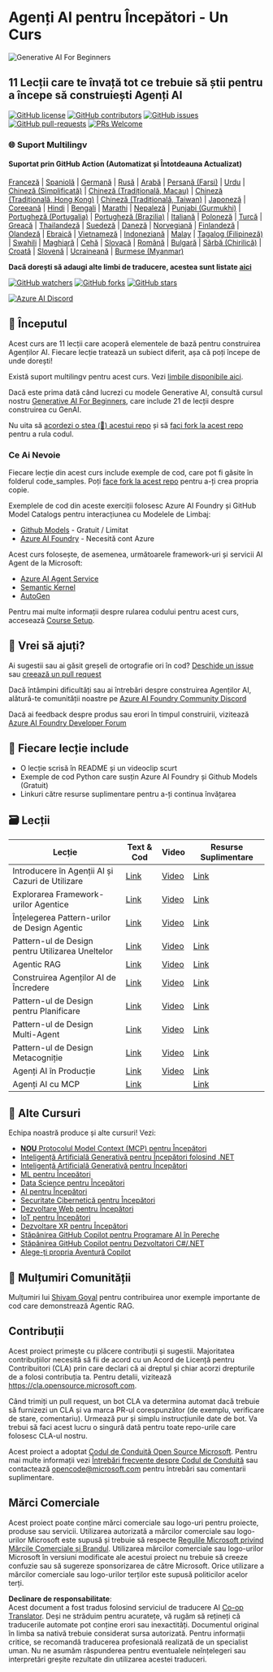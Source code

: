 <!--
CO_OP_TRANSLATOR_METADATA:
{
  "original_hash": "6b07046397366e6f6f4524c9ddeba1e1",
  "translation_date": "2025-07-12T14:59:49+00:00",
  "source_file": "README.md",
  "language_code": "ro"
}
-->
# Agenți AI pentru Începători - Un Curs

![Generative AI For Beginners](../../translated_images/repo-thumbnail.083b24afed61b6dd27a7fc53798bebe9edf688a41031163a1fca9f61c64d63ec.ro.png)

## 11 Lecții care te învață tot ce trebuie să știi pentru a începe să construiești Agenți AI

[![GitHub license](https://img.shields.io/github/license/microsoft/ai-agents-for-beginners.svg)](https://github.com/microsoft/ai-agents-for-beginners/blob/master/LICENSE?WT.mc_id=academic-105485-koreyst)
[![GitHub contributors](https://img.shields.io/github/contributors/microsoft/ai-agents-for-beginners.svg)](https://GitHub.com/microsoft/ai-agents-for-beginners/graphs/contributors/?WT.mc_id=academic-105485-koreyst)
[![GitHub issues](https://img.shields.io/github/issues/microsoft/ai-agents-for-beginners.svg)](https://GitHub.com/microsoft/ai-agents-for-beginners/issues/?WT.mc_id=academic-105485-koreyst)
[![GitHub pull-requests](https://img.shields.io/github/issues-pr/microsoft/ai-agents-for-beginners.svg)](https://GitHub.com/microsoft/ai-agents-for-beginners/pulls/?WT.mc_id=academic-105485-koreyst)
[![PRs Welcome](https://img.shields.io/badge/PRs-welcome-brightgreen.svg?style=flat-square)](http://makeapullrequest.com?WT.mc_id=academic-105485-koreyst)

### 🌐 Suport Multilingv

#### Suportat prin GitHub Action (Automatizat și Întotdeauna Actualizat)

[Franceză](../fr/README.md) | [Spaniolă](../es/README.md) | [Germană](../de/README.md) | [Rusă](../ru/README.md) | [Arabă](../ar/README.md) | [Persană (Farsi)](../fa/README.md) | [Urdu](../ur/README.md) | [Chineză (Simplificată)](../zh/README.md) | [Chineză (Tradițională, Macau)](../mo/README.md) | [Chineză (Tradițională, Hong Kong)](../hk/README.md) | [Chineză (Tradițională, Taiwan)](../tw/README.md) | [Japoneză](../ja/README.md) | [Coreeană](../ko/README.md) | [Hindi](../hi/README.md) | [Bengali](../bn/README.md) | [Marathi](../mr/README.md) | [Nepaleză](../ne/README.md) | [Punjabi (Gurmukhi)](../pa/README.md) | [Portugheză (Portugalia)](../pt/README.md) | [Portugheză (Brazilia)](../br/README.md) | [Italiană](../it/README.md) | [Poloneză](../pl/README.md) | [Turcă](../tr/README.md) | [Greacă](../el/README.md) | [Thailandeză](../th/README.md) | [Suedeză](../sv/README.md) | [Daneză](../da/README.md) | [Norvegiană](../no/README.md) | [Finlandeză](../fi/README.md) | [Olandeză](../nl/README.md) | [Ebraică](../he/README.md) | [Vietnameză](../vi/README.md) | [Indoneziană](../id/README.md) | [Malay](../ms/README.md) | [Tagalog (Filipineză)](../tl/README.md) | [Swahili](../sw/README.md) | [Maghiară](../hu/README.md) | [Cehă](../cs/README.md) | [Slovacă](../sk/README.md) | [Română](./README.md) | [Bulgară](../bg/README.md) | [Sârbă (Chirilică)](../sr/README.md) | [Croată](../hr/README.md) | [Slovenă](../sl/README.md) | [Ucraineană](../uk/README.md) | [Burmese (Myanmar)](../my/README.md)

**Dacă dorești să adaugi alte limbi de traducere, acestea sunt listate [aici](https://github.com/Azure/co-op-translator/blob/main/getting_started/supported-languages.md)**

[![GitHub watchers](https://img.shields.io/github/watchers/microsoft/ai-agents-for-beginners.svg?style=social&label=Watch)](https://GitHub.com/microsoft/ai-agents-for-beginners/watchers/?WT.mc_id=academic-105485-koreyst)
[![GitHub forks](https://img.shields.io/github/forks/microsoft/ai-agents-for-beginners.svg?style=social&label=Fork)](https://GitHub.com/microsoft/ai-agents-for-beginners/network/?WT.mc_id=academic-105485-koreyst)
[![GitHub stars](https://img.shields.io/github/stars/microsoft/ai-agents-for-beginners.svg?style=social&label=Star)](https://GitHub.com/microsoft/ai-agents-for-beginners/stargazers/?WT.mc_id=academic-105485-koreyst)

[![Azure AI Discord](https://dcbadge.limes.pink/api/server/kzRShWzttr)](https://discord.gg/kzRShWzttr)


## 🌱 Începutul

Acest curs are 11 lecții care acoperă elementele de bază pentru construirea Agenților AI. Fiecare lecție tratează un subiect diferit, așa că poți începe de unde dorești!

Există suport multilingv pentru acest curs. Vezi [limbile disponibile aici](../..).

Dacă este prima dată când lucrezi cu modele Generative AI, consultă cursul nostru [Generative AI For Beginners](https://aka.ms/genai-beginners), care include 21 de lecții despre construirea cu GenAI.

Nu uita să [acordezi o stea (🌟) acestui repo](https://docs.github.com/en/get-started/exploring-projects-on-github/saving-repositories-with-stars?WT.mc_id=academic-105485-koreyst) și să [faci fork la acest repo](https://github.com/microsoft/ai-agents-for-beginners/fork) pentru a rula codul.

### Ce Ai Nevoie

Fiecare lecție din acest curs include exemple de cod, care pot fi găsite în folderul code_samples. Poți [face fork la acest repo](https://github.com/microsoft/ai-agents-for-beginners/fork) pentru a-ți crea propria copie.

Exemplele de cod din aceste exerciții folosesc Azure AI Foundry și GitHub Model Catalogs pentru interacțiunea cu Modelele de Limbaj:

- [Github Models](https://aka.ms/ai-agents-beginners/github-models) - Gratuit / Limitat
- [Azure AI Foundry](https://aka.ms/ai-agents-beginners/ai-foundry) - Necesită cont Azure

Acest curs folosește, de asemenea, următoarele framework-uri și servicii AI Agent de la Microsoft:

- [Azure AI Agent Service](https://aka.ms/ai-agents-beginners/ai-agent-service)
- [Semantic Kernel](https://aka.ms/ai-agents-beginners/semantic-kernel)
- [AutoGen](https://aka.ms/ai-agents/autogen)

Pentru mai multe informații despre rularea codului pentru acest curs, accesează [Course Setup](./00-course-setup/README.md).

## 🙏 Vrei să ajuți?

Ai sugestii sau ai găsit greșeli de ortografie ori în cod? [Deschide un issue](https://github.com/microsoft/ai-agents-for-beginners/issues?WT.mc_id=academic-105485-koreyst) sau [creează un pull request](https://github.com/microsoft/ai-agents-for-beginners/pulls?WT.mc_id=academic-105485-koreyst)

Dacă întâmpini dificultăți sau ai întrebări despre construirea Agenților AI, alătură-te comunității noastre pe [Azure AI Foundry Community Discord](https://discord.gg/kzRShWzttr)

Dacă ai feedback despre produs sau erori în timpul construirii, vizitează [Azure AI Foundry Developer Forum](https://aka.ms/azureaifoundry/forum)

## 📂 Fiecare lecție include

- O lecție scrisă în README și un videoclip scurt
- Exemple de cod Python care susțin Azure AI Foundry și Github Models (Gratuit)
- Linkuri către resurse suplimentare pentru a-ți continua învățarea


## 🗃️ Lecții

| **Lecție**                               | **Text & Cod**                                    | **Video**                                                  | **Resurse Suplimentare**                                                                     |
|------------------------------------------|----------------------------------------------------|------------------------------------------------------------|----------------------------------------------------------------------------------------------|
| Introducere în Agenții AI și Cazuri de Utilizare | [Link](./01-intro-to-ai-agents/README.md)          | [Video](https://youtu.be/3zgm60bXmQk?si=z8QygFvYQv-9WtO1)  | [Link](https://aka.ms/ai-agents-beginners/collection?WT.mc_id=academic-105485-koreyst)       |
| Explorarea Framework-urilor Agentice     | [Link](./02-explore-agentic-frameworks/README.md)  | [Video](https://youtu.be/ODwF-EZo_O8?si=Vawth4hzVaHv-u0H)  | [Link](https://aka.ms/ai-agents-beginners/collection?WT.mc_id=academic-105485-koreyst)       |
| Înțelegerea Pattern-urilor de Design Agentic | [Link](./03-agentic-design-patterns/README.md)     | [Video](https://youtu.be/m9lM8qqoOEA?si=BIzHwzstTPL8o9GF)  | [Link](https://aka.ms/ai-agents-beginners/collection?WT.mc_id=academic-105485-koreyst)       |
| Pattern-ul de Design pentru Utilizarea Uneltelor | [Link](./04-tool-use/README.md)                    | [Video](https://youtu.be/vieRiPRx-gI?si=2z6O2Xu2cu_Jz46N)  | [Link](https://aka.ms/ai-agents-beginners/collection?WT.mc_id=academic-105485-koreyst)       |
| Agentic RAG                             | [Link](./05-agentic-rag/README.md)                 | [Video](https://youtu.be/WcjAARvdL7I?si=gKPWsQpKiIlDH9A3)  | [Link](https://aka.ms/ai-agents-beginners/collection?WT.mc_id=academic-105485-koreyst)       |
| Construirea Agenților AI de Încredere    | [Link](./06-building-trustworthy-agents/README.md) | [Video](https://youtu.be/iZKkMEGBCUQ?si=jZjpiMnGFOE9L8OK ) | [Link](https://aka.ms/ai-agents-beginners/collection?WT.mc_id=academic-105485-koreyst)       |
| Pattern-ul de Design pentru Planificare  | [Link](./07-planning-design/README.md)             | [Video](https://youtu.be/kPfJ2BrBCMY?si=6SC_iv_E5-mzucnC)  | [Link](https://aka.ms/ai-agents-beginners/collection?WT.mc_id=academic-105485-koreyst)       |
| Pattern-ul de Design Multi-Agent         | [Link](./08-multi-agent/README.md)                 | [Video](https://youtu.be/V6HpE9hZEx0?si=rMgDhEu7wXo2uo6g)  | [Link](https://aka.ms/ai-agents-beginners/collection?WT.mc_id=academic-105485-koreyst)       |
| Pattern-ul de Design Metacogniție        | [Link](./09-metacognition/README.md)               | [Video](https://youtu.be/His9R6gw6Ec?si=8gck6vvdSNCt6OcF)  | [Link](https://aka.ms/ai-agents-beginners/collection?WT.mc_id=academic-105485-koreyst)       |
| Agenți AI în Producție                   | [Link](./10-ai-agents-production/README.md)        | [Video](https://youtu.be/l4TP6IyJxmQ?si=31dnhexRo6yLRJDl)  | [Link](https://aka.ms/ai-agents-beginners/collection?WT.mc_id=academic-105485-koreyst)       |
| Agenți AI cu MCP                        | [Link](./11-mcp/README.md)                         |                                                            | [Link](https://aka.ms/mcp-for-beginners)                                                     |

## 🎒 Alte Cursuri

Echipa noastră produce și alte cursuri! Vezi:
- [**NOU** Protocolul Model Context (MCP) pentru Începători](https://github.com/microsoft/mcp-for-beginners?WT.mc_id=academic-105485-koreyst)
- [Inteligență Artificială Generativă pentru Începători folosind .NET](https://github.com/microsoft/Generative-AI-for-beginners-dotnet?WT.mc_id=academic-105485-koreyst)
- [Inteligență Artificială Generativă pentru Începători](https://github.com/microsoft/generative-ai-for-beginners?WT.mc_id=academic-105485-koreyst)
- [ML pentru Începători](https://aka.ms/ml-beginners?WT.mc_id=academic-105485-koreyst)
- [Data Science pentru Începători](https://aka.ms/datascience-beginners?WT.mc_id=academic-105485-koreyst)
- [AI pentru Începători](https://aka.ms/ai-beginners?WT.mc_id=academic-105485-koreyst)
- [Securitate Cibernetică pentru Începători](https://github.com/microsoft/Security-101??WT.mc_id=academic-96948-sayoung)
- [Dezvoltare Web pentru Începători](https://aka.ms/webdev-beginners?WT.mc_id=academic-105485-koreyst)
- [IoT pentru Începători](https://aka.ms/iot-beginners?WT.mc_id=academic-105485-koreyst)
- [Dezvoltare XR pentru Începători](https://github.com/microsoft/xr-development-for-beginners?WT.mc_id=academic-105485-koreyst)
- [Stăpânirea GitHub Copilot pentru Programare AI în Pereche](https://aka.ms/GitHubCopilotAI?WT.mc_id=academic-105485-koreyst)
- [Stăpânirea GitHub Copilot pentru Dezvoltatori C#/.NET](https://github.com/microsoft/mastering-github-copilot-for-dotnet-csharp-developers?WT.mc_id=academic-105485-koreyst)
- [Alege-ți propria Aventură Copilot](https://github.com/microsoft/CopilotAdventures?WT.mc_id=academic-105485-koreyst)

## 🌟 Mulțumiri Comunității

Mulțumiri lui [Shivam Goyal](https://www.linkedin.com/in/shivam2003/) pentru contribuirea unor exemple importante de cod care demonstrează Agentic RAG.

## Contribuții

Acest proiect primește cu plăcere contribuții și sugestii. Majoritatea contribuțiilor necesită să fii de acord cu un
Acord de Licență pentru Contribuitori (CLA) prin care declari că ai dreptul și chiar acorzi
drepturile de a folosi contribuția ta. Pentru detalii, vizitează
<https://cla.opensource.microsoft.com>.

Când trimiți un pull request, un bot CLA va determina automat dacă trebuie să furnizezi
un CLA și va marca PR-ul corespunzător (de exemplu, verificare de stare, comentariu). Urmează pur și simplu instrucțiunile
date de bot. Va trebui să faci acest lucru o singură dată pentru toate repo-urile care folosesc CLA-ul nostru.

Acest proiect a adoptat [Codul de Conduită Open Source Microsoft](https://opensource.microsoft.com/codeofconduct/).
Pentru mai multe informații vezi [Întrebări frecvente despre Codul de Conduită](https://opensource.microsoft.com/codeofconduct/faq/) sau
contactează [opencode@microsoft.com](mailto:opencode@microsoft.com) pentru întrebări sau comentarii suplimentare.

## Mărci Comerciale

Acest proiect poate conține mărci comerciale sau logo-uri pentru proiecte, produse sau servicii. Utilizarea autorizată a mărcilor comerciale sau logo-urilor Microsoft este supusă și trebuie să respecte
[Regulile Microsoft privind Mărcile Comerciale și Brandul](https://www.microsoft.com/legal/intellectualproperty/trademarks/usage/general).
Utilizarea mărcilor comerciale sau logo-urilor Microsoft în versiuni modificate ale acestui proiect nu trebuie să creeze confuzie sau să sugereze sponsorizarea de către Microsoft.
Orice utilizare a mărcilor comerciale sau logo-urilor terților este supusă politicilor acelor terți.

**Declinare de responsabilitate**:  
Acest document a fost tradus folosind serviciul de traducere AI [Co-op Translator](https://github.com/Azure/co-op-translator). Deși ne străduim pentru acuratețe, vă rugăm să rețineți că traducerile automate pot conține erori sau inexactități. Documentul original în limba sa nativă trebuie considerat sursa autorizată. Pentru informații critice, se recomandă traducerea profesională realizată de un specialist uman. Nu ne asumăm răspunderea pentru eventualele neînțelegeri sau interpretări greșite rezultate din utilizarea acestei traduceri.